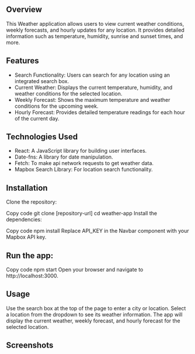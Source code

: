 ## Overview

This Weather application allows users to view current weather conditions, weekly forecasts, and hourly updates for any location. It provides detailed information such as temperature, humidity, sunrise and sunset times, and more.

## Features

- Search Functionality: Users can search for any location using an integrated search box.
- Current Weather: Displays the current temperature, humidity, and weather conditions for the selected location.  
- Weekly Forecast: Shows the maximum temperature and weather conditions for the upcoming week.
- Hourly Forecast: Provides detailed temperature readings for each hour of the current day.


## Technologies Used

- React: A JavaScript library for building user interfaces.
- Date-fns: A library for date manipulation.
- Fetch: To make api network requests to get weather data.
- Mapbox Search Library: For location search functionality.

## Installation

Clone the repository:

Copy code
git clone [repository-url]
cd weather-app
Install the dependencies:

Copy code
npm install
Replace API_KEY in the Navbar component with your Mapbox API key.

## Run the app:

Copy code
npm start
Open your browser and navigate to http://localhost:3000.

## Usage

Use the search box at the top of the page to enter a city or location.
Select a location from the dropdown to see its weather information.
The app will display the current weather, weekly forecast, and hourly forecast for the selected location.

## Screenshots
